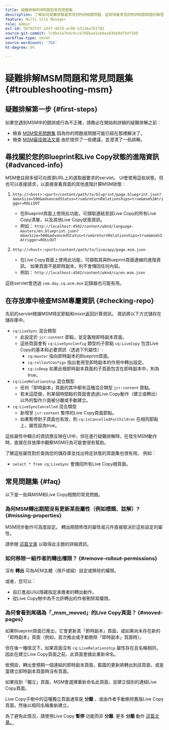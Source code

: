 ```yaml
---
title: 疑難排解MSM問題和常見問題集
description: 了解如何疑難排解最常見的MSM相關問題，並取得最常見的MSM相關問題的解答。
feature: Multi Site Manager
role: Admin
exl-id: 50f02f4f-a347-4619-ac90-b3136a7b1782
source-git-commit: 7c0be1a7bdc9ccb788ba41eb6ee83b89df94f500
workflow-type: tm+mt
source-wordcount: '764'
ht-degree: 0%

---
```


# 疑難排解MSM問題和常見問題集 {#troubleshooting-msm}

## 疑難排解第一步 {#first-steps}

如果您遇到MSM中的錯誤或行為不正確，請務必在開始和詳細的疑難排解之前：

* 檢查 [MSM常見問題集](#faq) 因為你的問題或問題可能已經在那裡解決了。
* 檢查 [MSM最佳做法文章](best-practices.md) 由於提供了一些建議，並澄清了一些誤解。

## 尋找關於您的Blueprint和Live Copy狀態的進階資訊 {#advanced-info}

MSM會註冊多個可向資源URL上的選取器要求的servlet。 UI會使用這些狀態，但也可以直接請求，以直接查看頁面的其他進階計算MSM狀態：

1. `http://<host>:<port>/content/path/to/bluprint/page.blueprint.json?&maxSize=500&advancedStatus=true&returnRelationships=true&msm%3Atrigger=ROLLOUT`
   * 在Blueprint頁面上使用此功能，可擷取連結至該Live Copy的所有Live Copy清單，以及其他Live Copy狀態資訊。
   * 例如：
      `http://localhost:4502/content/wknd/language-masters/en.blueprint.json?&maxSize=500&advancedStatus=true&returnRelationships=true&msm%3Atrigger=ROLLOUT`

1. `http://<host>:<port>/content/path/to/livecopy/page.msm.json`
   * 在Live Copy頁面上使用此功能，可擷取其與Blueprint頁面連線的進階資訊。 如果頁面不是即時副本，則不會傳回任何內容。
   * 例如：
      `http://localhost:4502/content/wknd/ca/en.msm.json`

這些servlet會透過 `com.day.cq.wcm.msm` 記錄器也可能有用。

## 在存放庫中檢查MSM專屬資訊 {#checking-repo}

先前的servlet根據MSM特定節點和mixin返回計算資訊。 資訊將以下方式儲存在儲存庫中。

* `cq:LiveSync` 混合類型
   * 此設定於 `jcr:content` 節點，並定義根即時副本頁面。
   * 這些頁面會有 `cq:LiveSyncConfig` 類型的子節點 `cq:LiveCopy` 包含Live Copy的基本和必要資訊（透過下列屬性）:
      * `cq:master` 指向即時副本的Blueprint頁面。
      * `cq:rolloutConfigs` 指出套用至即時副本的作用中轉出設定。
      * `cq:isDeep` 如果此根即時副本頁面的子頁面包含在即時副本中，則為true。
* `cq:LiveRelationship` 混合類型
   * 任何「即時副本」頁面的其中都有這種混合類型 `jcr:content` 節點。
   * 若未這麼做，則某個時間點的頁面會透過Live Copy動作（建立或轉出）以外的製作介面被分離或手動建立。
* `cq:LiveSyncCancelled` 混合類型
   * 新增至 `jcr:content` 暫停的Live Copy頁面節點。
   * 如果暫停對子頁面也有效，則 `cq:isCancelledForChildren` 在相同節點上，屬性設為true。

這些屬性中顯示的資訊應反映在UI中，但在進行疑難排解時，在發生MSM動作時，直接在存放庫中觀察MSM行為可能會很有幫助。

了解這些屬性對於查詢您的儲存庫並找出特定狀態的頁面集也很有用。 例如：

* `select * from cq:LiveSync` 會傳回所有Live Copy根頁面。

## 常見問題集 {#faq}

以下是一些與MSM和Live Copy相關的常見問題。

### 為何MSM轉出期間沒有更新某些屬性（例如標題、註解）? {#missing-properties}

MSM同步動作可高度設定。 轉出期間修改的屬性或元件直接取決於這些設定的屬性。

請參閱 [這篇文章](best-practices.md) 以取得此主題的詳細資訊。

### 如何移除一組作者的轉出權限？ {#remove-rollout-permissions}

沒有 **轉出** 可為AEM主體（用戶或組）設定或移除的權限。

或者，您可以：

* 自訂產品UI以隱藏指定承擔者的轉出動作。
* 從Live Copy樹中為不允許轉出的作者刪除寫權限。

### 為何會看到尾碼為「_msm_moved」的Live Copy頁面？ {#moved-pages}

如果Blueprint頁面已推出，它會更新其「即時副本」頁面，或如果尚未存在新的「即時副本」頁面（例如，首次推出或手動刪除「即時副本」頁面時）。

但在後一種情況下，如果頁面沒有 `cq:LiveRelationship` 屬性存在且名稱相同，因此在建立Live Copy頁面之前，此頁面會據此重新命名。

依預設，轉出會預期一個連結的即時副本頁面，藍圖的更新將轉出到該頁面，或是當建立即時副本頁面時沒有頁面。

如果找到「獨立」頁面，MSM會選擇重新命名此頁面，並建立個別的連結Live Copy頁面。

Live Copy子樹中的這種獨立頁面通常是 **分離** ，或由作者手動刪除舊版Live Copy頁面，然後以相同名稱重新建立。

為了避免此情況，請使用Live Copy **暫停** 功能而非 **分離**. 更多 **分離** 動作 [這篇文章。](creating-live-copies.md)
